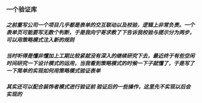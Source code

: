 ### 一个验证库
##### 之前重写公司一个项目几乎都是表单的交互联动以及校验，逻辑上非常负责。一个表单页可能要写无数个判断，于是我向宁哥求教了下告诉我校验与提示分为两步，可以用策略模式注入新的规则
##### 当时听得是懂非懂加上工期比较紧就没有深入的继续研究下去，最近终于有些空闲时间研究一下设计模式的运用，当我看到策略模式的时候一下子就懂了，于是写了一下简单的实现如何用策略模式验证表单
##### 其实还可以配合装饰者模式进行验证前 验证后的一些操作，这里先不实现以后会实现的
